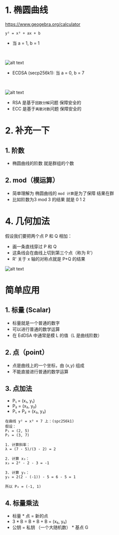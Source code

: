 # 1. 椭圆曲线
https://www.geogebra.org/calculator
<br/>

```y² = x³ + ax + b```
- 当 a = 1, b = 1
<br/>

![alt text](../images/ecc.png)
- ECDSA (secp256k1): 当 a = 0, b = 7
<br/>

![alt text](../images/secp256k1.png)

- RSA 是基于```因数分解```问题 保障安全的
- ECC 是基于```离散对数```问题 保障安全的

# 2. 补充一下
## 1. 阶数
- 椭圆曲线的阶数 就是群组的个数
## 2. mod（模运算）
- 简单理解为 椭圆曲线的 ```mod 计算```是为了保障 结果在群
- 比如阶数为3  mod 3 的结果 就是 0 1 2

# 4. 几何加法
假设我们要把两个点 P 和 Q 相加：
- 画一条直线穿过 P 和 Q
- 这条线会在曲线上切到第三个点（称为 R'）
- R' 关于 x 轴的对称点就是 P+Q 的结果

![alt text](../images/plus.png)
# 

# 简单应用
## 1. 标量 (Scalar)
- 标量就是一个普通的数字
- 可以进行普通的数学运算
- 在 EdDSA 中通常是模 L 的值（L 是曲线阶数）
## 2. 点（point）
- 点是曲线上的一个坐标，由 (x,y) 组成
- 不能直接进行普通的数学运算

## 3. 点加法
- P₁ = (x₁, y₁)
- P₂ = (x₂, y₂)
- P₁ + P₂ = (x₃, y₃)

```
在曲线 y² = x³ + 7 上：(spc256k1)
假设：
P₁ = (2, 5)
P₂ = (3, 7)

1. 计算斜率：
λ = (7 - 5)/(3 - 2) = 2

2. 计算 x₃：
x₃ = 2² - 2 - 3 = -1

3. 计算 y₃：
y₃ = 2(2 - (-1)) - 5 = 6 - 5 = 1

所以 P₃ = (-1, 1)
```
## 4. 标量乘法
- 标量 * 点 = 新的点
- 3 * B = B + B + B = (x₅, y₅)
- 公钥 = 私钥 （一个大随机数） * 基点 G